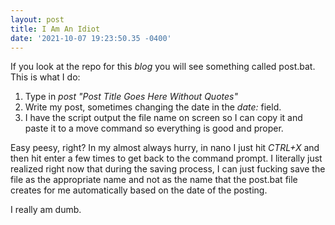 ```yaml
--- 
layout: post 
title: I Am An Idiot 
date: '2021-10-07 19:23:50.35 -0400' 
--- 
```

If you look at the repo for this *blog* you will see something called post.bat. This is what I do:

1. Type in *post "Post Title Goes Here Without Quotes"*
2. Write my post, sometimes changing the date in the *date:* field.
3. I have the script output the file name on screen so I can copy it and paste it to a move command so 
everything is good and proper.

Easy peesy, right? In my almost always hurry, in nano I just hit *CTRL+X* and then hit enter a few times to get 
back to the command prompt. I literally just realized right now that during the saving process, I can just 
fucking save the file as the appropriate name and not as the name that the post.bat file creates for me 
automatically based on the date of the posting. 

I really am dumb.


